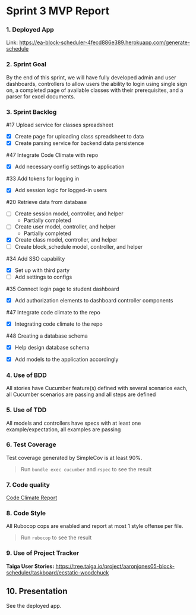 # Sprint 3 MVP Report

### 1. Deployed App
Link: https://ea-block-scheduler-4fecd886e389.herokuapp.com/generate-schedule 


### 2. Sprint Goal
By the end of this sprint, we will have fully developed admin and user dashboards, controllers to allow users the ability to login using single sign on, 
a completed page of available classes with their prerequisites, and a parser for excel documents. 


### 3. Sprint Backlog
#17 Upload service for classes spreadsheet
- [x] Create page for uploading class spreadsheet to data 
- [x] Create parsing service for backend data persistence 

#47 Integrate Code Climate with repo
- [x] Add necessary config settings to application 

#33 Add tokens for logging in 
- [x] Add session logic for logged-in users 

#20 Retrieve data from database
- [ ] Create session model, controller, and helper 
  - Partially completed
- [ ] Create user model, controller, and helper
  - Partially completed
- [x] Create class model, controller, and helper 
- [ ] Create block_schedule model, controller, and helper 

#34 Add SSO capability 
- [x] Set up with third party 
- [ ] Add settings to configs 

#35 Connect login page to student dashboard 
- [x] Add authorization elements to dashboard controller components 

#47 Integrate code climate to the repo
- [x] Integrating code climate to the repo

#48 Creating a database schema 
- [x] Help design database schema
- [x] Add models to the application accordingly


### 4. Use of BDD
All stories have Cucumber feature(s) defined with several scenarios each, all Cucumber scenarios are passing and all steps are defined

### 5. Use of TDD
 All models and controllers have specs with at least one example/expectation, all examples are passing

### 6. Test Coverage
Test coverage generated by SimpleCov is at least 90%.
> Run `bundle exec cucumber` and `rspec` to see the result <br>

### 7. Code quality
[Code Climate Report](https://codeclimate.com/github/tamu-edu-students/EA-Block-Scheduling)


### 8. Code Style
All Rubocop cops are enabled and report at most 1 style offense per file.
> Run `rubocop` to see the result <br>

### 9. Use of Project Tracker
**Taiga User Stories:** https://tree.taiga.io/project/aaronjones05-block-scheduler/taskboard/ecstatic-woodchuck

## 10. Presentation
See the deployed app.
